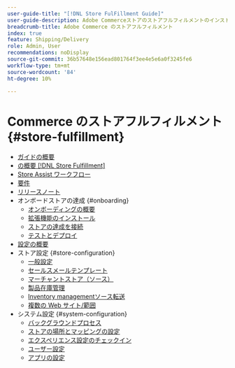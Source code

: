 ```yaml
---
user-guide-title: "[!DNL Store FulFillment Guide]"
user-guide-description: Adobe Commerceストアのストアフルフィルメントのインストール、設定、使用に関する詳細情報。
breadcrumb-title: Adobe Commerce のストアフルフィルメント
index: true
feature: Shipping/Delivery
role: Admin, User
recommendations: noDisplay
source-git-commit: 36b57648e156ead801764f3ee4e5e6a0f3245fe6
workflow-type: tm+mt
source-wordcount: '84'
ht-degree: 10%

---
```



#  Commerce のストアフルフィルメント {#store-fulfillment}

- [ガイドの概要](guide-overview.md)
- [の概要 [!DNL Store Fulfillment]](introduction.md)
- [Store Assist ワークフロー](store-assist-modules.md)
- [要件](solution-requirements.md)
- [リリースノート](release-notes.md)
- オンボードストアの達成 {#onboarding}
   - [オンボーディングの概要](onboard.md)
   - [拡張機能のインストール](install.md)
   - [ストアの達成を接続](connect-set-up-service.md)
   - [テストとデプロイ](test-and-deploy.md)
- [設定の概要](service-config-settings-overview.md)
- ストア設定 {#store-configuration}
   - [一般設定](enable-general.md)
   - [セールスメールテンプレート](sales-emails.md)
   - [マーチャントストア（ソース）](merchant-store-configuration.md)
   - [製品在庫管理](product-stock.md)
   - [Inventory managementソース転送](inventory-stock-transfer.md)
   - [複数の Web サイト/範囲](multi-site-and-scope-config.md)
- システム設定 {#system-configuration}
   - [バックグラウンドプロセス](background-processes.md)
   - [ストアの場所とマッピングの設定](store-location-map-provider-setup.md)
   - [エクスペリエンス設定のチェックイン](check-in-experience-setup.md)
   - [ユーザー設定](user-setup.md)
   - [アプリの設定](app-setup.md)

